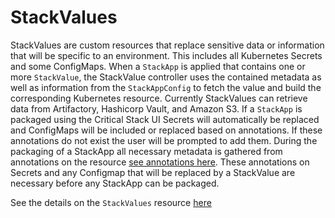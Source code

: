 # StackValues

StackValues are custom resources that replace sensitive data or information 
that will be specific to an environment. This includes all Kubernetes Secrets
and some ConfigMaps. When a `StackApp` is applied that contains one or more 
`StackValue`, the StackValue controller uses the contained metadata as well
as information from the `StackAppConfig` to fetch the value and build the 
corresponding Kubernetes resource. Currently StackValues can retrieve data
from  Artifactory, Hashicorp Vault, and Amazon S3. 
If a `StackApp` is packaged using the Critical Stack UI Secrets will 
automatically be replaced and ConfigMaps will be included or replaced 
based on annotations. If these annotations do not exist the user will 
be prompted to add them.  During the packaging of a StackApp all 
necessary metadata is gathered from annotations on the resource 
[see annotations here](../resources/StackValueSecret.md). 
These annotations on Secrets and any Configmap that will 
be replaced by a StackValue are necessary before any StackApp 
can be packaged.

See the details on the `StackValues` resource [here](../resources/StackValueSecret.md)
